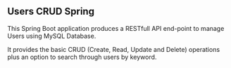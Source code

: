 ## Users CRUD Spring

This Spring Boot application produces a RESTfull API end-point to manage Users using MySQL Database.

It provides the basic CRUD (Create, Read, Update and Delete) operations
plus an option to search through users by keyword.
